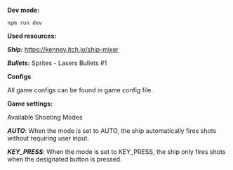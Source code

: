 **Dev mode:**

`npm run dev`

**Used resources:**

***Ship:***
https://kenney.itch.io/ship-mixer

***Bullets:***
Sprites - Lasers Bullets #1 

**Configs**

All game configs can be found in game config file.

**Game settings:**

Available Shooting Modes

***AUTO***: When the mode is set to AUTO, the ship automatically fires shots without requiring user input.

***KEY_PRESS***: When the mode is set to KEY_PRESS, the ship only fires shots when the designated button is pressed.


